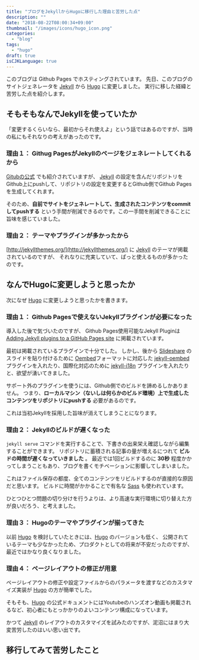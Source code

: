```yaml
---
title: "ブログをJekyllからHugoに移行した理由と苦労した点"
description: ""
date: "2018-08-22T08:00:34+09:00"
thumbnail: "/images/icons/hugo_icon.png"
categories:
  - "blog"
tags:
  - "hugo"
draft: true
isCJKLanguage: true
---
```


このブログは Github Pages でホスティングされています。
先日、このブログのサイトジェネレータを [Jekyll](https://jekyllrb.com/) から [Hugo](https://gohugo.io/) に変更しました。
実行に移した経緯と苦労した点を紹介します。

## そもそもなんでJekyllを使っていたか

「変更するくらいなら、最初からそれ使えよ」という話ではあるのですが、当時の私にもそれなりの考えがあったのです。

### 理由１： Githug PagesがJekyllのページをジェネレートしてくれるから

[Gitubの公式](https://help.github.com/articles/using-jekyll-as-a-static-site-generator-with-github-pages/) でも紹介されていますが、
[Jekyll](https://jekyllrb.com/) の設定を含んだリポジトリをGithub上にpushして、リポジトリの設定を変更するとGithub側でGithub Pagesを生成してくれます。

そのため、**自前でサイトをジェネレートして、生成されたコンテンツをcommitしてpushする** という手間が削減できるのです。この一手間を削減できることに旨味を感じていました。

### 理由２： テーマやプラグインが多かったから

[http://jekyllthemes.org/](http://jekyllthemes.org/) に [Jekyll](https://jekyllrb.com/) のテーマが掲載されているのですが、
それなりに充実していて、ぱっと使えるものが多かったのです。

## なんでHugoに変更しようと思ったか

次になぜ [Hugo](https://gohugo.io/) に変更しようと思ったかを書きます。

### 理由１： Github Pagesで使えないJekyllプラグインが必要になった

導入した後で気づいたのですが、 Github Pages使用可能なJekyll Pluginは [Adding Jekyll plugins to a GitHub Pages site](https://help.github.com/articles/adding-jekyll-plugins-to-a-github-pages-site/) に掲載されています。

最初は掲載されているプラグインで十分でした。
しかし、後から [Slideshare](https://www.slideshare.net/) のスライドを貼り付けるために [Oembed](https://oembed.com/)フォーマットに対応した [jekyll-oembed](https://github.com/18F/jekyll-oembed) プラグインを入れたり、国際化対応のために [jekyll-i18n](https://github.com/liamzebedee/jekyll-i18n) プラグインを入れたりと、欲望が湧いてきました。

サポート外のプラグインを使うには、Github側でのビルドを諦めるしかありません。
つまり、**ローカルマシン（ないしは何らかのビルド環境）上で生成したコンテンツをリポジトリにpushする** 必要があるのです。

これは当初Jekyllを採用した旨味が消えてしまうことになります。

### 理由２： Jekyllのビルドが遅くなった

`jekyll serve` コマンドを実行することで、下書きの出来栄え確認しながら編集することができます。
リポジトリに蓄積される記事の量が増えるにつれて **ビルドの時間が遅くなっていきました** 。
最近では1回ビルドするのに **30秒** 程度かかってしまうこともあり、ブログを書くモチベーションに影響してしまいました。

これはファイル保存の都度、全てのコンテンツをリビルドするのが直接的な原因だと思います。
ビルドに時間がかかることで有名な [Sass](https://sass-lang.com/) も使われています。

ひとつひとつ問題の切り分けを行うよりは、より高速な実行環境に切り替えた方が良いだろう、と考えました。

### 理由３： Hugoのテーマやプラグインが揃ってきた

以前 [Hugo](https://gohugo.io/) を検討していたときには、[Hugo](https://gohugo.io/) のバージョンも低く、
公開されているテーマも少なかったため、プロダクトとしての将来が不安だったのですが、最近ではかなり良くなりました。

### 理由４： ページレイアウトの修正が用意

ページレイアウトの修正や設定ファイルからのパラメータを渡すなどのカスタマイズ実装が [Hugo](https://gohugo.io/) の方が簡単でした。

そもそも、[Hugo](https://gohugo.io/) の公式ドキュメントにはYoutubeのハンズオン動画も掲載されるなど、初心者にもとっかかりのよいコンテンツ構成になっています。

かつて [Jekyll](https://jekyllrb.com/) のレイアウトのカスタマイズを試みたのですが、泥沼にはまり大変苦労したのはいい思い出です。

## 移行してみて苦労したこと

